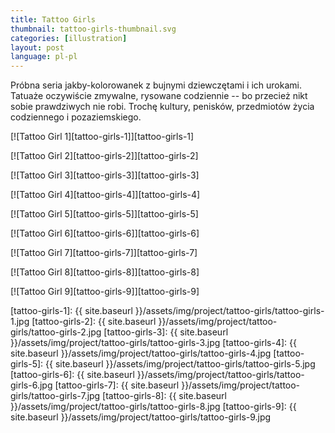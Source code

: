```yaml
---
title: Tattoo Girls
thumbnail: tattoo-girls-thumbnail.svg
categories: [illustration]
layout: post
language: pl-pl
---
```


Próbna seria jakby-kolorowanek z bujnymi dziewczętami i ich urokami. Tatuaże oczywiście zmywalne, rysowane codziennie -- bo przecież nikt sobie prawdziwych nie robi. Trochę kultury, penisków, przedmiotów życia codziennego i pozaziemskiego.

[![Tattoo Girl 1][tattoo-girls-1]][tattoo-girls-1]

[![Tattoo Girl 2][tattoo-girls-2]][tattoo-girls-2]

[![Tattoo Girl 3][tattoo-girls-3]][tattoo-girls-3]

[![Tattoo Girl 4][tattoo-girls-4]][tattoo-girls-4]

[![Tattoo Girl 5][tattoo-girls-5]][tattoo-girls-5]

[![Tattoo Girl 6][tattoo-girls-6]][tattoo-girls-6]

[![Tattoo Girl 7][tattoo-girls-7]][tattoo-girls-7]

[![Tattoo Girl 8][tattoo-girls-8]][tattoo-girls-8]

[![Tattoo Girl 9][tattoo-girls-9]][tattoo-girls-9]

[tattoo-girls-1]: {{ site.baseurl }}/assets/img/project/tattoo-girls/tattoo-girls-1.jpg
[tattoo-girls-2]: {{ site.baseurl }}/assets/img/project/tattoo-girls/tattoo-girls-2.jpg
[tattoo-girls-3]: {{ site.baseurl }}/assets/img/project/tattoo-girls/tattoo-girls-3.jpg
[tattoo-girls-4]: {{ site.baseurl }}/assets/img/project/tattoo-girls/tattoo-girls-4.jpg
[tattoo-girls-5]: {{ site.baseurl }}/assets/img/project/tattoo-girls/tattoo-girls-5.jpg
[tattoo-girls-6]: {{ site.baseurl }}/assets/img/project/tattoo-girls/tattoo-girls-6.jpg
[tattoo-girls-7]: {{ site.baseurl }}/assets/img/project/tattoo-girls/tattoo-girls-7.jpg
[tattoo-girls-8]: {{ site.baseurl }}/assets/img/project/tattoo-girls/tattoo-girls-8.jpg
[tattoo-girls-9]: {{ site.baseurl }}/assets/img/project/tattoo-girls/tattoo-girls-9.jpg